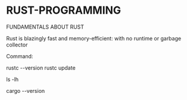 # RUST-PROGRAMMING
FUNDAMENTALS ABOUT RUST

Rust is blazingly fast and memory-efficient: with no runtime or garbage collector

Command:

rustc --version
rustc update

ls -lh

cargo --version
